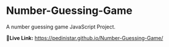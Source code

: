# Number-Guessing-Game
A number guessing game JavaScript Project.


<b>🌿Live Link:</b> https://pedinistar.github.io/Number-Guessing-Game/
